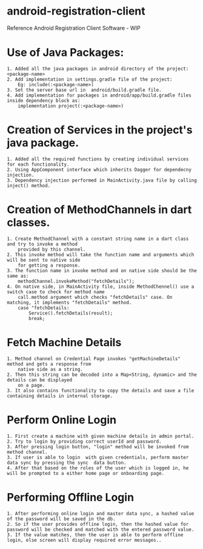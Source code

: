 # android-registration-client
Reference Android Registration Client Software - WIP

# Use of Java Packages:
    1. Added all the java packages in android directory of the project: <package-name>
    2. Add implementation in settings.gradle file of the project:
        Eg: include(:<package-name>)
    3. Set the server base url in  android/build.gradle file.
    4. Add implementation for packages in android/app/build.gradle files inside dependency block as: 
        implementation project(:<package-name>)

# Creation of Services in  the project's java package.
    1. Added all the required functions by creating individual services for each functionality.
    2. Using AppComponent interface which inherits Dagger for dependecny injection.
    3. Dependency injection performed in MainActivity.java file by calling inject() method.

# Creation of MethodChannels in dart classes.
    1. Create MethodChannel with a constant string name in a dart class and try to invoke a method 
        provided by this channel.
    2. This invoke method will take the function name and arguments which will be sent to native side
        for getting a response.
    3. The function name in invoke method and on native side should be the same as:
        methodChannel.invokeMethod("fetchDetails");
    4. On native side, in MainActivity file, inside MethodChennel() use a switch case to check for method name
        call.method argument which checks "fetchDetails" case. On matching, it implements "fetchDetails" method.
        case "fetchDetails:
            Service().fetchDetails(result);
            break;

# Fetch Machine Details
    1. Method channel on Credential Page invokes "getMachineDetails" method and gets a response from
        native side as a string.
    2. Then this string can be decoded into a Map<String, dynamic> and the details can be displayed
        on a page.  
    3. It also contains functionality to copy the details and save a file containing details in internal storage.

# Perform Online Login
    1. First create a machine with given machine details in admin portal.
    2. Try to login by providing correct userId and password.
    3. After pressing login button, "login" method will be invoked from method channel.
    3. If user is able to login  with given credentials, perform master data sync by pressing the sync  data button.
    4. After that based on the roles of the user which is logged in, he will be prompted to a either home page or onboarding page.

# Performing Offline Login
    1. After performing online login and master data sync, a hashed value of the password will be saved in the db.
    2. So if the user provides offline login, then the hashed value for password will be checked and matched with the entered password value.
    3. If the value matches, then the user is able to perform offline login, else screen will display required error messages..
